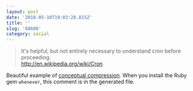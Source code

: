 ```yaml
---
layout: post
date: '2018-05-10T19:03:28.815Z'
title: ''
slug: '68608'
category: social
---
```

> It's helpful, but not entirely necessary to understand cron before proceeding.  
> http://en.wikipedia.org/wiki/Cron

Beautiful example of [conceptual compression](https://m.signalvnoise.com/conceptual-compression-means-beginners-dont-need-to-know-sql-hallelujah-661c1eaed983). When you install the Ruby gem `whenever`, this comment is in the generated file.
